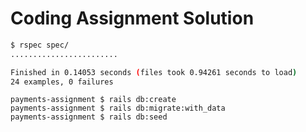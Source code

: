 # Coding Assignment Solution

```sh
$ rspec spec/
........................

Finished in 0.14053 seconds (files took 0.94261 seconds to load)
24 examples, 0 failures
```

```
payments-assignment $ rails db:create
payments-assignment $ rails db:migrate:with_data
payments-assignment $ rails db:seed
```

